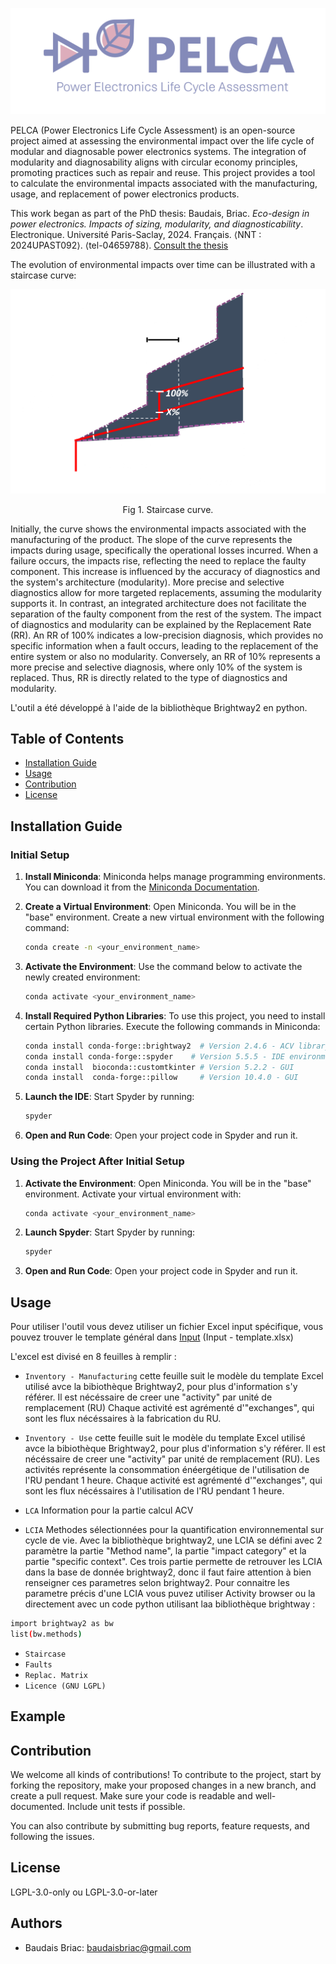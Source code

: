 <p align="center">
    <img src="Images/first_image.png?raw=true" alt="Staircase Curve" width="600"/>
</p>
PELCA (Power Electronics Life Cycle Assessment) is an open-source project aimed at assessing the environmental impact over the life cycle of modular and diagnosable power electronics systems. The integration of modularity and diagnosability aligns with circular economy principles, promoting practices such as repair and reuse. This project provides a tool to calculate the environmental impacts associated with the manufacturing, usage, and replacement of power electronics products.

This work began as part of the PhD thesis:
Baudais, Briac. *Eco-design in power electronics. Impacts of sizing,
modularity, and diagnosticability*. Electronique. Université Paris-Saclay, 2024. Français. ⟨NNT : 2024UPAST092⟩. ⟨tel-04659788⟩.
[Consult the thesis](https://theses.hal.science/tel-04659788)

The evolution of environmental impacts over time can be illustrated with a staircase curve:
<p align="center">
    <img src="Images/staircase_black.png?raw=true" alt="Staircase Curve" width="600"/>
</p>
<p align="center">
    Fig 1. Staircase curve.
 </p> 
Initially, the curve shows the environmental impacts associated with the manufacturing of the product. The slope of the curve represents the impacts during usage, specifically the operational losses incurred. When a failure occurs, the impacts rise, reflecting the need to replace the faulty component. This increase is influenced by the accuracy of diagnostics and the system's architecture (modularity). More precise and selective diagnostics allow for more targeted replacements, assuming the modularity supports it. In contrast, an integrated architecture does not facilitate the separation of the faulty component from the rest of the system.
The impact of diagnostics and modularity can be explained by the Replacement Rate (RR). An RR of 100% indicates a low-precision diagnosis, which provides no specific information when a fault occurs, leading to the replacement of the entire system or also no modularity. Conversely, an RR of 10% represents a more precise and selective diagnosis, where only 10% of the system is replaced. Thus, RR is directly related to the type of diagnostics and modularity.

L'outil a été développé à l'aide de la bibliothèque Brightway2 en python.

## Table of Contents
- [Installation Guide](#installation-guide)
- [Usage](#usage)
- [Contribution](#contribution)
- [License](#license)

## Installation Guide

### Initial Setup

1. **Install Miniconda**: Miniconda helps manage programming environments. You can download it from the [Miniconda Documentation](https://docs.conda.io/en/latest/miniconda.html).

2. **Create a Virtual Environment**: Open Miniconda. You will be in the "base" environment. Create a new virtual environment with the following command:
    ```bash
    conda create -n <your_environment_name>
    ```

3. **Activate the Environment**: Use the command below to activate the newly created environment:
    ```bash
    conda activate <your_environment_name>
    ```

4. **Install Required Python Libraries**: To use this project, you need to install certain Python libraries. Execute the following commands in Miniconda:
    ```bash
    conda install conda-forge::brightway2  # Version 2.4.6 - ACV library
    conda install conda-forge::spyder    # Version 5.5.5 - IDE environment
    conda install  bioconda::customtkinter # Version 5.2.2 - GUI
    conda install  conda-forge::pillow     # Version 10.4.0 - GUI
    ```

5. **Launch the IDE**: Start Spyder by running:
    ```bash
    spyder
    ```

6. **Open and Run Code**: Open your project code in Spyder and run it.

### Using the Project After Initial Setup

1. **Activate the Environment**: Open Miniconda. You will be in the "base" environment. Activate your virtual environment with:
    ```bash
    conda activate <your_environment_name>
    ```

2. **Launch Spyder**: Start Spyder by running:
    ```bash
    spyder
    ```

3. **Open and Run Code**: Open your project code in Spyder and run it.

## Usage
Pour utiliser l'outil vous devez utiliser un fichier Excel input spécifique, vous pouvez trouver le template général dans [Input](/Input) (Input - template.xlsx)

L'excel est divisé en 8 feuilles à remplir :
- `Inventory - Manufacturing`
cette feuille suit le modèle du template Excel utilisé avce la bibiothèque Brightway2, pour plus d'information s'y référer.
Il est nécéssaire de creer une "activity" par unité de remplacement (RU)
Chaque activité est agrémenté d'"exchanges", qui sont les flux nécéssaires à la fabrication du RU.

- `Inventory - Use`
cette feuille suit le modèle du template Excel utilisé avce la bibiothèque Brightway2, pour plus d'information s'y référer.
Il est nécéssaire de creer une "activity" par unité de remplacement (RU). Les activités représente la consommation énéergétique de l'utilisation de l'RU pendant 1 heure.
Chaque activité est agrémenté d'"exchanges", qui sont les flux nécéssaires à l'utilisation de l'RU pendant 1 heure.

- `LCA`
Information pour la partie calcul ACV
- `LCIA`
Methodes sélectionnées pour la quantification environnemental sur cycle de vie.
Avec la bibliothèque brightway2, une LCIA se défini avec 2 paramètre la partie "Method name", la partie "impact category" et la partie "specific context". Ces trois partie permette de retrouver les LCIA dans la base de donnée brightway2, donc il faut faire attention à bien renseigner ces parametres selon brightway2.
Pour connaitre les parametre précis d'une LCIA vous puvez utiliser Activity browser ou la directement avec un code python utilisant laa bibliothèque brightway :
```bash
import brightway2 as bw
list(bw.methods)
```
 
- `Staircase`
- `Faults`
- `Replac. Matrix`
- `Licence (GNU LGPL)`

## Example

## Contribution
We welcome all kinds of contributions! To contribute to the project, start by forking the repository, make your proposed changes in a new branch, and create a pull request. Make sure your code is readable and well-documented. Include unit tests if possible.

You can also contribute by submitting bug reports, feature requests, and following the issues.

## License
LGPL-3.0-only ou LGPL-3.0-or-later

## Authors
- Baudais Briac: baudaisbriac@gmail.com
